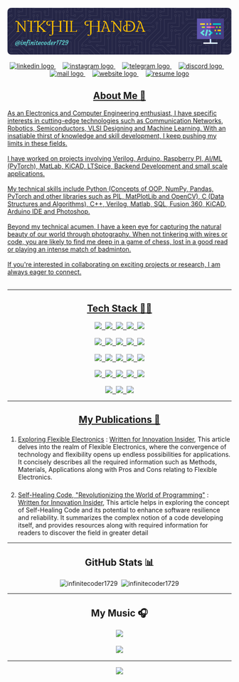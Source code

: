 <a href="https://github.com/infinitecoder1729">![Header](./assests/github-header-image.png)</a>

<div align="center">
  <a href="https://in.linkedin.com/in/nikhil-handa-6b42b2257" target="_blank">
    <img src="https://raw.githubusercontent.com/maurodesouza/profile-readme-generator/master/src/assets/icons/social/linkedin/default.svg" height="50" alt="linkedin logo"/>
  </a> &nbsp &nbsp <a href="https://www.instagram.com/nikhi_handa" target="_blank">
    <img src="https://raw.githubusercontent.com/maurodesouza/profile-readme-generator/master/src/assets/icons/social/instagram/default.svg" height="50" alt="instagram logo"  />
  </a> &nbsp &nbsp <a href="https://www.t.me/Nikhilhanda" target="_blank">
    <img src="https://raw.githubusercontent.com/maurodesouza/profile-readme-generator/master/src/assets/icons/social/telegram/default.svg" height="50" alt="telegram logo"  />
  </a> &nbsp &nbsp <a href="https://discord.com/users/760766721530265600" target="_blank">
    <img src="https://github.com/maurodesouza/profile-readme-generator/blob/main/src/assets/icons/social/discord/default.svg" height="50" alt="discord logo"  />
  </a> &nbsp &nbsp <a href="mailto:nikhil_handa@outlook.com" target="_blank">
    <img src="https://github.com/maurodesouza/profile-readme-generator/blob/main/src/assets/icons/social/microsoft-outlook/default.svg" height="50" alt="mail logo"  />
  </a>&nbsp &nbsp <a href="https://infinitecoder1729.github.io" target="_blank">
    <img src="https://github.com/user-attachments/assets/16f0cdb9-88fe-4702-94b2-f92cacca243a" height="50" alt="website logo"  />
  </a>&nbsp &nbsp <a href="https://drive.google.com/file/d/1r5ujKkeqJfahMsgfHJ8sqIZLzBKJ8J7g/view" target="_blank">
    <img src="https://github.com/user-attachments/assets/7dc7a614-df19-436d-b068-ac8221b7757c" height="50" alt="resume logo"  />
</div>
<div>
  <h2 align="center">About Me 📝</h2>
<font style="bold"> 
As an Electronics and Computer Engineering enthusiast, I have specific interests in cutting-edge technologies such as Communication Networks, Robotics, Semiconductors, VLSI Designing and Machine Learning. With an insatiable thirst of knowledge and skill development, I keep pushing my limits in these fields. <br>
  <br>
I have worked on projects involving Verilog, Arduino, Raspberry PI, AI/ML (PyTorch), MatLab, KiCAD, LTSpice, Backend Development and small scale applications.
<br><br>
My technical skills include Python (Concepts of OOP, NumPy, Pandas, PyTorch and other libraries such as PIL, MatPlotLib and OpenCV), C (Data Structures and Algorithms), C++, Verilog, Matlab, SQL, Fusion 360, KiCAD, Arduino IDE and Photoshop.
<br><br>
Beyond my technical acumen, I have a keen eye for capturing the natural beauty of our world through photography. When not tinkering with wires or code, you are likely to find me deep in a game of chess, lost in a good read or playing an intense match of badminton. 
<br><br>
If you're interested in collaborating on exciting projects or research, I am always eager to connect.<br><br> </font>
</div><hr></hr>
<div align="center">
  <h2 align="center">Tech Stack 👨‍💻</h2>
  <img src="https://cdn.jsdelivr.net/gh/devicons/devicon/icons/c/c-original.svg" height="80px">&nbsp&nbsp<img src="https://cdn.jsdelivr.net/gh/devicons/devicon/icons/cplusplus/cplusplus-original.svg" height="80px">&nbsp&nbsp<img src="https://cdn.jsdelivr.net/gh/devicons/devicon/icons/python/python-original-wordmark.svg" height="80px">&nbsp&nbsp<img src="https://cdn.jsdelivr.net/gh/devicons/devicon/icons/matlab/matlab-original.svg" height="80px"/>&nbsp&nbsp<img src="https://cdn.jsdelivr.net/gh/devicons/devicon/icons/mysql/mysql-original-wordmark.svg" height="80px" /> <br></br><img src="https://cdn.jsdelivr.net/gh/devicons/devicon/icons/pytorch/pytorch-plain-wordmark.svg" height="80px" />&nbsp&nbsp<img src="https://cdn.jsdelivr.net/gh/devicons/devicon/icons/django/django-plain.svg" height="80px" />&nbsp&nbsp<img src="https://cdn.jsdelivr.net/gh/devicons/devicon/icons/numpy/numpy-original.svg" height="80px" />&nbsp&nbsp<img src="https://cdn.jsdelivr.net/gh/devicons/devicon/icons/pandas/pandas-original-wordmark.svg" height="80px" />&nbsp&nbsp<img src="https://cdn.jsdelivr.net/gh/devicons/devicon/icons/bash/bash-original.svg" height="80px" /><br></br><img src="https://cdn.jsdelivr.net/gh/devicons/devicon/icons/linux/linux-original.svg" height="80px" />&nbsp&nbsp<img src="https://cdn.jsdelivr.net/gh/devicons/devicon/icons/arduino/arduino-original-wordmark.svg" height="80px" />&nbsp&nbsp<img src="https://cdn.jsdelivr.net/gh/devicons/devicon/icons/cmake/cmake-original.svg" height="80px" />&nbsp&nbsp<img src="https://cdn.jsdelivr.net/gh/devicons/devicon/icons/git/git-original.svg" height="80px" />&nbsp&nbsp<img src="https://cdn.jsdelivr.net/gh/devicons/devicon/icons/canva/canva-original.svg" height="80px" /><br></br><img src="https://cdn.jsdelivr.net/gh/devicons/devicon/icons/html5/html5-original.svg" height="80px" />&nbsp&nbsp<img src="https://cdn.jsdelivr.net/gh/devicons/devicon/icons/jupyter/jupyter-original-wordmark.svg" height="80px" />&nbsp&nbsp<img src="https://cdn.jsdelivr.net/gh/devicons/devicon/icons/latex/latex-original.svg" height="80px" />&nbsp&nbsp<img src="https://cdn.jsdelivr.net/gh/devicons/devicon/icons/markdown/markdown-original.svg" height="80px" />&nbsp&nbsp<img src="https://cdn.jsdelivr.net/gh/devicons/devicon/icons/photoshop/photoshop-plain.svg" height="80px" /><br></br><img src="https://cdn.jsdelivr.net/gh/devicons/devicon/icons/raspberrypi/raspberrypi-original.svg" height="80px" />&nbsp&nbsp<img src="https://cdn.jsdelivr.net/gh/devicons/devicon/icons/opencv/opencv-original.svg" height="80px" />&nbsp&nbsp<img src="https://cdn.jsdelivr.net/gh/devicons/devicon/icons/anaconda/anaconda-original-wordmark.svg" height="80px" /></div>
<hr></hr>
<div align="left">
<h2 align="center">My Publications 📑</h2>
  <ol><li><h3></h3><a href="https://www.linkedin.com/pulse/exploring-flexible-electronics-ieee-bits-pilani/?trackingId=vhy9CLGuQTOj8%2FovSt0Cew%3D%3D">Exploring Flexible Electronics</a> : <a href="https://www.linkedin.com/newsletters/innovation-insider-7079096090674798593/">Written for Innovation Insider</a>, This article delves into the realm of Flexible Electronics, where the convergence of technology and flexibility opens up endless possibilities for applications. It concisely describes all the required information such as Methods, Materials, Applications along with Pros and Cons relating to Flexible Electronics.</h3></li>
  <li><h3></h3><a href="https://www.linkedin.com/pulse/self-healing-code-revolutionizing-world-programming/?trackingId=uMxFR44wRSyUMi0EkVcD9A%3D%3D">Self-Healing Code, "Revolutionizing the World of Programming"</a> : <a href="https://www.linkedin.com/newsletters/innovation-insider-7079096090674798593/">Written for Innovation Insider</a>, This article helps in exploring the concept of Self-Healing Code and its potential to enhance software resilience and reliability. It summarizes the complex notion of a code developing itself, and provides resources along with required information for readers to discover the field in greater detail </h3></li>
  </ol>
</div>
<hr></hr>
<div align="center">
<h2 align="center">GitHub Stats 📊</h2>
<img src="https://github-readme-stats.vercel.app/api/top-langs?username=infinitecoder1729&show_icons=true&locale=en&layout=compact" alt="infinitecoder1729" height="150px" />&nbsp&nbsp<img src="https://github-readme-streak-stats.herokuapp.com/?user=infinitecoder1729&" alt="infinitecoder1729" height="150px"/></div>
<hr></hr>
<div align="center">
<h2 align="center">My Music 🎧</h2>
<img src="https://spotify-github-profile.vercel.app/api/view?uid=313slsb7xv2pm5qx3z2e6brb74ha&cover_image=true&theme=natemoo-re&show_offline=true&background_color=121212&interchange=true&bar_color=ff006f&bar_color_cover=falsee"/><br></br><img src="https://spotify-recently-played-readme.vercel.app/api?user=313slsb7xv2pm5qx3z2e6brb74ha&count=5&unique=1"/></div>
<hr></hr><div align="center">
<img src="https://visitcount.itsvg.in/api?id=infinitecoder1729&icon=1&color=4"></div>


